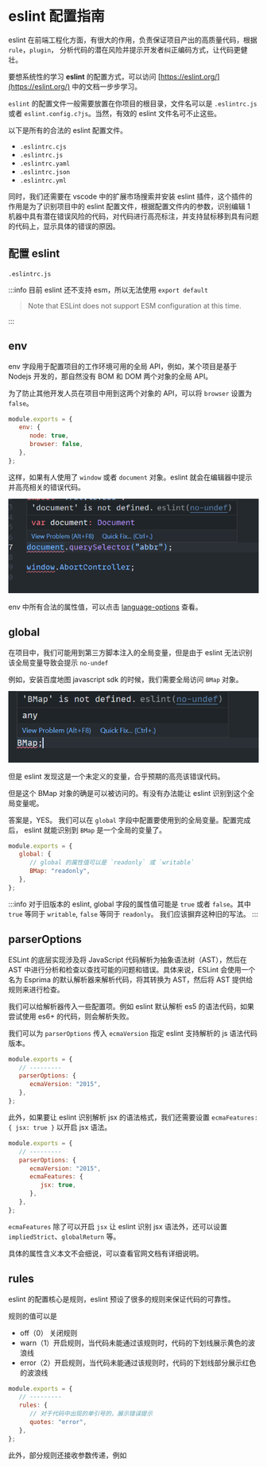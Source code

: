 # eslint 配置指南

eslint 在前端工程化方面，有很大的作用，负责保证项目产出的高质量代码，根据 `rule`，`plugin`， 分析代码的潜在风险并提示开发者纠正编码方式，让代码更健壮。

要想系统性的学习 **eslint** 的配置方式，可以访问 [https://eslint.org/](https://eslint.org/) 中的文档一步步学习。

`eslint` 的配置文件一般需要放置在你项目的根目录，文件名可以是 `.eslintrc.js` 或者 `eslint.config.c?js`。当然，有效的 eslint 文件名可不止这些。

以下是所有的合法的 eslint 配置文件。

-  `.eslintrc.cjs`
-  `.eslintrc.js`
-  `.eslintrc.yaml`
-  `.eslintrc.json `
-  `.eslintrc.yml`

同时，我们还需要在 vscode 中的扩展市场搜索并安装 eslint 插件，这个插件的作用是为了识别项目中的 eslint 配置文件，根据配置文件内的参数，识别编辑 1 机器中具有潜在错误风险的代码，对代码进行高亮标注，并支持鼠标移到具有问题的代码上，显示具体的错误的原因。

## 配置 eslint

`.eslintrc.js`

:::info
目前 eslint 还不支持 esm，所以无法使用 `export default`

> Note that ESLint does not support ESM configuration at this time.

:::

## env

env 字段用于配置项目的工作环境可用的全局 API，例如，某个项目是基于 Nodejs 开发的，那自然没有 BOM 和 DOM 两个对象的全局 API。

为了防止其他开发人员在项目中用到这两个对象的 API，可以将 `browser` 设置为 `false`。

```js
module.exports = {
   env: {
      node: true,
      browser: false,
   },
};
```

这样，如果有人使用了 `window` 或者 `document` 对象。eslint 就会在编辑器中提示并高亮相关的错误代码。

![eslint-code](/eslint-01.png)

env 中所有合法的属性值，可以点击 [language-options](https://eslint.org/docs/latest/use/configure/language-options#specifying-environments) 查看。

## global

在项目中，我们可能用到第三方脚本注入的全局变量，但是由于 eslint 无法识别该全局变量导致会提示 `no-undef`

例如，安装百度地图 javascript sdk 的时候，我们需要全局访问 `BMap` 对象。

![eslint-code](/eslint-02.png)

但是 eslint 发现这是一个未定义的变量，合乎预期的高亮该错误代码。

但是这个 BMap 对象的确是可以被访问的。有没有办法能让 eslint 识别到这个全局变量呢。

答案是，YES。 我们可以在 `global` 字段中配置要使用到的全局变量。配置完成后， eslint 就能识别到 `BMap` 是一个全局的变量了。

```js
module.exports = {
   global: {
      // global 的属性值可以是 `readonly` 或 `writable`
      BMap: "readonly",
   },
};
```

:::info
对于旧版本的 eslint, global 字段的属性值可能是 `true` 或者 `false`。其中 `true` 等同于 `writable`, `false` 等同于 `readonly`。
我们应该摒弃这种旧的写法。
:::

## parserOptions

ESLint 的底层实现涉及将 JavaScript 代码解析为抽象语法树（AST），然后在 AST 中进行分析和检查以查找可能的问题和错误。具体来说，ESLint 会使用一个名为 Esprima 的默认解析器来解析代码，将其转换为 AST，然后将 AST 提供给规则来进行检查。

我们可以给解析器传入一些配置项。例如 eslint 默认解析 es5 的语法代码，如果尝试使用 es6+ 的代码，则会解析失败。

我们可以为 `parserOptions` 传入 `ecmaVersion` 指定 eslint 支持解析的 js 语法代码版本。

```js
module.exports = {
   // ---------
   parserOptions: {
      ecmaVersion: "2015",
   },
};
```

此外，如果要让 eslint 识别解析 jsx 的语法格式，我们还需要设置 `ecmaFeatures: { jsx: true }` 以开启 jsx 语法。

```js
module.exports = {
   // ---------
   parserOptions: {
      ecmaVersion: "2015",
      ecmaFeatures: {
         jsx: true,
      },
   },
};
```

`ecmaFeatures` 除了可以开启 `jsx` 让 eslint 识别 jsx 语法外，还可以设置 `impliedStrict`、`globalReturn` 等。

具体的属性含义本文不会细说，可以查看官网文档有详细说明。

## rules

eslint 的配置核心是规则，eslint 预设了很多的规则来保证代码的可靠性。

规则的值可以是

-  off（0） 关闭规则
-  warn（1）开启规则，当代码未能通过该规则时，代码的下划线展示黄色的波浪线
-  error（2）开启规则，当代码未能通过该规则时，代码的下划线部分展示红色的波浪线

```js
module.exports = {
   // ---------
   rules: {
      // 对于代码中出现的单引号的，展示错误提示
      quotes: "error",
   },
};
```

此外，部分规则还接收参数传递，例如